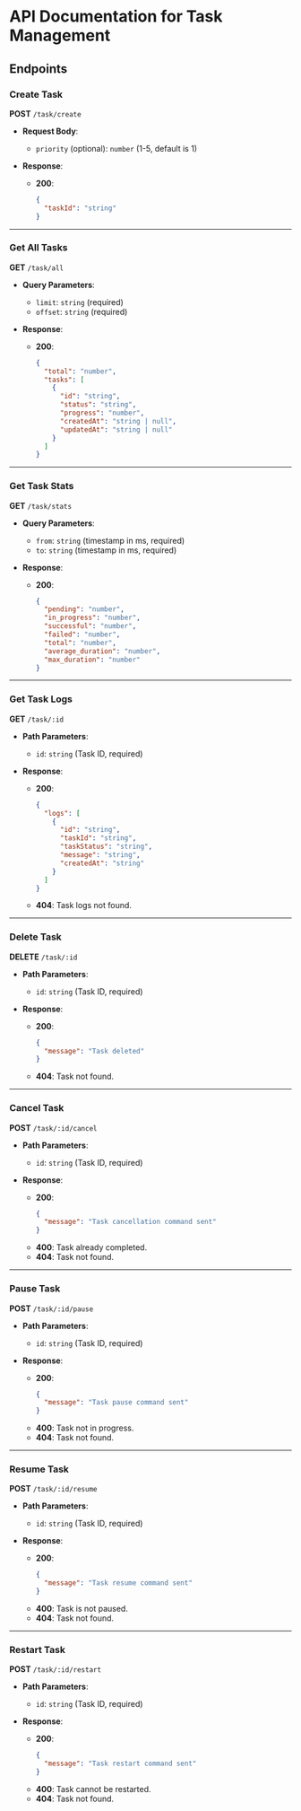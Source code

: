 # API Documentation for Task Management

## Endpoints

### Create Task

**POST** `/task/create`

- **Request Body**:

  - `priority` (optional): `number` (1-5, default is 1)

- **Response**:
  - **200**:
    ```json
    {
      "taskId": "string"
    }
    ```

---

### Get All Tasks

**GET** `/task/all`

- **Query Parameters**:

  - `limit`: `string` (required)
  - `offset`: `string` (required)

- **Response**:
  - **200**:
    ```json
    {
      "total": "number",
      "tasks": [
        {
          "id": "string",
          "status": "string",
          "progress": "number",
          "createdAt": "string | null",
          "updatedAt": "string | null"
        }
      ]
    }
    ```

---

### Get Task Stats

**GET** `/task/stats`

- **Query Parameters**:

  - `from`: `string` (timestamp in ms, required)
  - `to`: `string` (timestamp in ms, required)

- **Response**:
  - **200**:
    ```json
    {
      "pending": "number",
      "in_progress": "number",
      "successful": "number",
      "failed": "number",
      "total": "number",
      "average_duration": "number",
      "max_duration": "number"
    }
    ```

---

### Get Task Logs

**GET** `/task/:id`

- **Path Parameters**:

  - `id`: `string` (Task ID, required)

- **Response**:
  - **200**:
    ```json
    {
      "logs": [
        {
          "id": "string",
          "taskId": "string",
          "taskStatus": "string",
          "message": "string",
          "createdAt": "string"
        }
      ]
    }
    ```
  - **404**: Task logs not found.

---

### Delete Task

**DELETE** `/task/:id`

- **Path Parameters**:

  - `id`: `string` (Task ID, required)

- **Response**:
  - **200**:
    ```json
    {
      "message": "Task deleted"
    }
    ```
  - **404**: Task not found.

---

### Cancel Task

**POST** `/task/:id/cancel`

- **Path Parameters**:

  - `id`: `string` (Task ID, required)

- **Response**:
  - **200**:
    ```json
    {
      "message": "Task cancellation command sent"
    }
    ```
  - **400**: Task already completed.
  - **404**: Task not found.

---

### Pause Task

**POST** `/task/:id/pause`

- **Path Parameters**:

  - `id`: `string` (Task ID, required)

- **Response**:
  - **200**:
    ```json
    {
      "message": "Task pause command sent"
    }
    ```
  - **400**: Task not in progress.
  - **404**: Task not found.

---

### Resume Task

**POST** `/task/:id/resume`

- **Path Parameters**:

  - `id`: `string` (Task ID, required)

- **Response**:
  - **200**:
    ```json
    {
      "message": "Task resume command sent"
    }
    ```
  - **400**: Task is not paused.
  - **404**: Task not found.

---

### Restart Task

**POST** `/task/:id/restart`

- **Path Parameters**:

  - `id`: `string` (Task ID, required)

- **Response**:
  - **200**:
    ```json
    {
      "message": "Task restart command sent"
    }
    ```
  - **400**: Task cannot be restarted.
  - **404**: Task not found.
